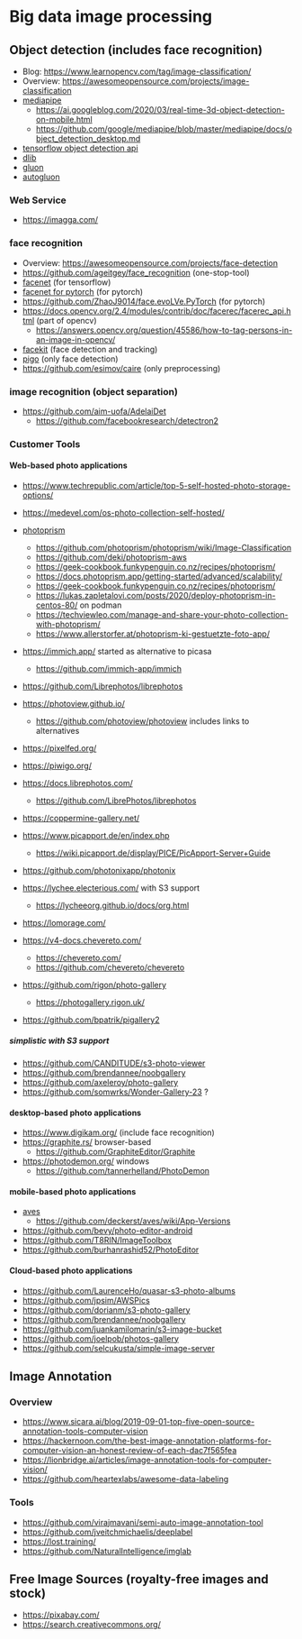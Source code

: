 # Big data image processing

## Object detection (includes face recognition)

* Blog: https://www.learnopencv.com/tag/image-classification/
* Overview: https://awesomeopensource.com/projects/image-classification
* [mediapipe](https://github.com/google/mediapipe/) 
  + https://ai.googleblog.com/2020/03/real-time-3d-object-detection-on-mobile.html
  + https://github.com/google/mediapipe/blob/master/mediapipe/docs/object_detection_desktop.md
* [tensorflow object detection api](https://github.com/tensorflow/models/tree/master/research/object_detection)
* [dlib](http://dlib.net/)
* [gluon](https://gluon-cv.mxnet.io/contents.html)
* [autogluon](https://autogluon.mxnet.io/)

### Web Service

* https://imagga.com/

### face recognition

* Overview: https://awesomeopensource.com/projects/face-detection
* https://github.com/ageitgey/face_recognition (one-stop-tool)
* [facenet](https://github.com/davidsandberg/facenet) (for tensorflow)
* [facenet for pytorch](https://github.com/timesler/facenet-pytorch) (for pytorch)
* https://github.com/ZhaoJ9014/face.evoLVe.PyTorch (for pytorch)
* https://docs.opencv.org/2.4/modules/contrib/doc/facerec/facerec_api.html (part of opencv)
  + https://answers.opencv.org/question/45586/how-to-tag-persons-in-an-image-in-opencv/
* [facekit](https://github.com/MagicJackStone/FaceKit) (face detection and tracking)
* [pigo](https://github.com/esimov/pigo) (only face detection)
* https://github.com/esimov/caire (only preprocessing)

### image recognition (object separation)

* https://github.com/aim-uofa/AdelaiDet
  + https://github.com/facebookresearch/detectron2

### Customer Tools

#### Web-based photo applications

* https://www.techrepublic.com/article/top-5-self-hosted-photo-storage-options/
* https://medevel.com/os-photo-collection-self-hosted/

* [photoprism](https://github.com/photoprism/photoprism)
  + https://github.com/photoprism/photoprism/wiki/Image-Classification
  + https://github.com/deki/photoprism-aws
  + https://geek-cookbook.funkypenguin.co.nz/recipes/photoprism/
  + https://docs.photoprism.app/getting-started/advanced/scalability/
  + https://geek-cookbook.funkypenguin.co.nz/recipes/photoprism/
  + https://lukas.zapletalovi.com/posts/2020/deploy-photoprism-in-centos-80/ on podman
  + https://techviewleo.com/manage-and-share-your-photo-collection-with-photoprism/
  + https://www.allerstorfer.at/photoprism-ki-gestuetzte-foto-app/
* https://immich.app/ started as alternative to picasa
  + https://github.com/immich-app/immich
* https://github.com/Librephotos/librephotos
* https://photoview.github.io/
  + https://github.com/photoview/photoview includes links to alternatives
* https://pixelfed.org/
* https://piwigo.org/
* https://docs.librephotos.com/
  + https://github.com/LibrePhotos/librephotos
* https://coppermine-gallery.net/
* https://www.picapport.de/en/index.php
  + https://wiki.picapport.de/display/PICE/PicApport-Server+Guide
* https://github.com/photonixapp/photonix
* https://lychee.electerious.com/ with S3 support
  + https://lycheeorg.github.io/docs/org.html
* https://lomorage.com/
* https://v4-docs.chevereto.com/
  + https://chevereto.com/
  + https://github.com/chevereto/chevereto
* https://github.com/rigon/photo-gallery
  + https://photogallery.rigon.uk/
* https://github.com/bpatrik/pigallery2

##### simplistic with S3 support

* https://github.com/CANDITUDE/s3-photo-viewer
* https://github.com/brendannee/noobgallery
* https://github.com/axeleroy/photo-gallery
* https://github.com/somwrks/Wonder-Gallery-23 ?

#### desktop-based photo applications

* https://www.digikam.org/ (include face recognition)
* https://graphite.rs/ browser-based
  + https://github.com/GraphiteEditor/Graphite
* https://photodemon.org/ windows
  + https://github.com/tannerhelland/PhotoDemon

#### mobile-based photo applications

* [aves](https://apt.izzysoft.de/fdroid/index/apk/deckers.thibault.aves)
  + https://github.com/deckerst/aves/wiki/App-Versions
* https://github.com/bevy/photo-editor-android
* https://github.com/T8RIN/ImageToolbox
* https://github.com/burhanrashid52/PhotoEditor

#### Cloud-based photo applications

* https://github.com/LaurenceHo/quasar-s3-photo-albums
* https://github.com/jpsim/AWSPics
* https://github.com/dorianm/s3-photo-gallery
* https://github.com/brendannee/noobgallery
* https://github.com/juankamilomarin/s3-image-bucket
* https://github.com/joelpob/photos-gallery
* https://github.com/selcukusta/simple-image-server

## Image Annotation

### Overview

* https://www.sicara.ai/blog/2019-09-01-top-five-open-source-annotation-tools-computer-vision
* https://hackernoon.com/the-best-image-annotation-platforms-for-computer-vision-an-honest-review-of-each-dac7f565fea
* https://lionbridge.ai/articles/image-annotation-tools-for-computer-vision/
* https://github.com/heartexlabs/awesome-data-labeling

### Tools

* https://github.com/virajmavani/semi-auto-image-annotation-tool
* https://github.com/jveitchmichaelis/deeplabel
* https://lost.training/
* https://github.com/NaturalIntelligence/imglab

## Free Image Sources (royalty-free images and stock)

* https://pixabay.com/
* https://search.creativecommons.org/
